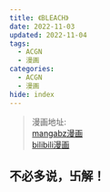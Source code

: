 ```yaml
---
title: 《BLEACH》
date: 2022-11-03
updated: 2022-11-04
tags:
  - ACGN
  - 漫画
categories:
  - ACGN
  - 漫画
hide: index
---
```


   
> 漫画地址:  
> [mangabz漫画](https://www.mangabz.com/1bz/)       
> [bilibili漫画](https://manga.bilibili.com/detail/mc24726?from=manga_search)

不必多说，卐解！
------

